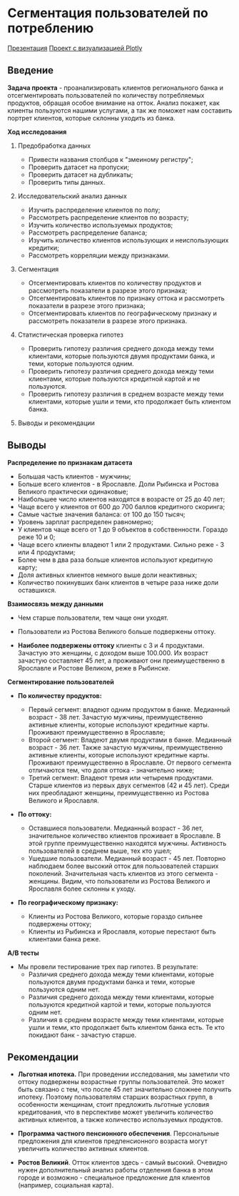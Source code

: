 # Сегментация пользователей по потреблению


[Презентация](https://disk.yandex.ru/i/q-kCmYPvql8sgg)
[Проект с визуализацией Plotly](https://nbviewer.org/github/OlegPanin1/educational_projects_yandex_practicum/blob/main/Сегментация%20клиентов%20банка/Сегментация%20клиентов%20банка.ipynb)

## Введение


**Задача проекта** - проанализировать клиентов регионального банка и отсегментировать пользователей по количеству потребляемых продуктов, обращая особое внимание на отток. Анализ покажет, как клиенты пользуются нашими услугами, а так же поможет нам составить портрет клиентов, которые склонны уходить из банка.

**Ход исследования**

1. Предобработка данных
   - Привести названия столбцов к "змеиному регистру";
   - Проверить датасет на пропуски;
   - Проверить датасет на дубликаты;
   - Проверить типы данных.
   
   
2. Исследовательский анализ данных
   - Изучить распределение клиентов по полу;
   - Рассмотреть распределение клиентов по возрасту;
   - Изучить количество используемых продуктов;
   - Рассмотреть распределение баланса;
   - Изучить количество клиентов использующих и неиспользующих кредитки;
   - Рассмотреть корреляции между признаками.


3. Сегментация
   - Отсегментировать клиентов по количеству продуктов и рассмотреть показатели в разрезе этого признака;
   - Отсегментировать клиентов по признаку оттока и рассмотреть показатели в разрезе этого признака;
   - Отсегментировать клиентов по географическому признаку и рассмотреть показатели в разрезе этого признака.


4. Статистическая проверка гипотез
   - Проверить гипотезу различия среднего дохода между теми клиентами, которые пользуются двумя продуктами банка, и теми, которые пользуются одним.
   - Проверить гипотезу различия среднего дохода между теми клиентами, которые пользуются кредитной картой и не пользуются.
   - Проверить гипотезу различия в среднем возрасте между теми клиентами, которые ушли и теми, кто продолжает быть клиентом банка.
 
 
5. Выводы и рекомендации

## Выводы

**Распределение по признакам датасета**

- Большая часть клиентов - мужчины;
- Больше всего клиентов - в Ярославле. Доли Рыбинска и Ростова Великого практически одинаковые;
- Наибольшее число клиентов находятся в возрасте от 25 до 40 лет;
- Чаще всего у клиентов от 600 до 700 баллов кредитного скоринга;
- Самые частые значения баланса: от 100 до 150 тысяч;
- Уровень зарплат распределен равномерно;
- У клиентов чаще всего от 1 до 9 объектов в собственности. Гораздо реже 10 и 0;
- Чаще всего клиенты владеют 1 или 2 продуктами. Сильно реже - 3 или 4 продуктами;
- Более чем в два раза больше клиентов используют кредитную карту;
- Доля активных клиентов немного выше доли неактивных;
- Количество покинувших банк клиентов в четыре раза ниже доли оставшихся.


**Взаимосвязь между данными**

- Чем старше пользователи, тем чаще они уходят. 
- Пользователи из Ростова Великого больше подвержены оттоку.



- **Наиболее подвержены оттоку** клиенты с 3 и 4 продуктами. Зачастую это женщины, с доходом выше 100.000. Их возраст зачастую составляет 45 лет, а проживают они преимущественно в Ярославле и Ростове Великом, реже в Рыбинске.


**Сегментирование пользователей**

- **По количеству продуктов:** 
    - Первый сегмент: владеют одним продуктом в банке. Медианный возраст - 38 лет. Зачастую мужчины, преимущественно активные клиенты, которые используют кредитные карты. Проживают преимущественно в Ярославле;
    - Второй сегмент: Владеют двумя продуктами в банке. Медианный возраст - 36 лет. Также зачастую мужчины, преимущественно активные клиенты, которые используют кредитные карты. Проживают преимущественно в Ярославле. От первого сегмента отличаются тем, что доля оттока - значительно ниже;
    - Третий сегмент: Владеют тремя или четыремя продуктами. Старше клиентов из первых двух сегментов (42 и 45 лет). Среди них преобладают женщины, преимущественно из Ростова Великого и Ярославля.
    
    
- **По оттоку:**
     - Оставшиеся пользователи. Медианный возраст - 36 лет, значительное количество клиентов проживает в Ярославле. В этой группе преимущественно находятся мужчины. Активность пользователей в среднем выше, тех кто ушел;
     - Ушедшие пользователи. Медианный возраст - 45 лет. Повторно наблюдаем более высокий отток для пользователей старших поколений. Значительная часть клиентов из этого сегмента - женщины. Видим, что пользователи из Ростова Великого и Ярославля более склонны к уходу.
     
     
- **По географическому признаку:**

     - Клиенты из Ростова Великого, которые гораздо сильнее подвержены оттоку;
     - Клиенты из Рыбинска и Ярославля, которые перестают быть клиентами банка реже.
     
**A/B тесты**

- Мы провели тестирование трех пар гипотез. В результате:
    - Различия среднего дохода между теми клиентами, которые пользуются двумя продуктами банка и теми, которые пользуются одним нет.
    - Различия среднего дохода между теми клиентами, которые пользуются кредитной картой и теми, которые пользуются одним нет.
    - Различия в среднем возрасте между теми клиентами, которые ушли и теми, кто продолжает быть клиентом банка есть. Те кто покидают банк - зачастую старше.

## Рекомендации

- **Льготная ипотека.** При проведении исследования, мы заметили что оттоку подвержены возрастные группы пользователей. Это может быть связано с тем, что после 45 лет значительно сложнее получить ипотеку. Поэтому пользователям старших возрастных групп, в особенности женщинам, стоит предложить льготные условия кредитования, что в перспективе может увеличить количество активных клиентов, а также количество используемых продуктов.


- **Программа частного пенсионного обеспечения**. Персональные предложения для клиентов предпенсионного возраста могут увеличить количество активных клиентов.


- **Ростов Великий**. Отток клиентов здесь - самый высокий. Очевидно нужен дополнительный анализ работы отделения банка в этом городе и возможно - специальное предложение для клиентов (например, социальная карта).
